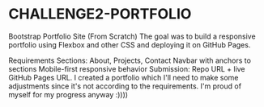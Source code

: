 # CHALLENGE2-PORTFOLIO
Bootstrap Portfolio Site (From Scratch)
The goal was to build a responsive portfolio using Flexbox and other CSS and deploying it on GitHub Pages.

Requirements
Sections: About, Projects, Contact
Navbar with anchors to sections
Mobile-first responsive behavior
Submission: Repo URL + live GitHub Pages URL.
I created a portfolio which I'll need to make some adjustments since it's not according to the requirements.
I'm proud of myself for my progress anyway :))))
